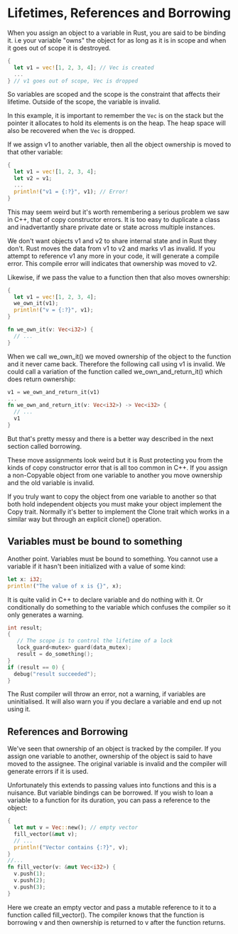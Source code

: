 # Lifetimes, References and Borrowing

When you assign an object to a variable in Rust, you are said to be binding it. i.e your variable "owns" the object for as long as it is in scope and when it goes out of scope it is destroyed.

```rust
{
  let v1 = vec![1, 2, 3, 4]; // Vec is created
  ...
} // v1 goes out of scope, Vec is dropped
```

So variables are scoped and the scope is the constraint that affects their lifetime. Outside of the scope, the variable is invalid.

In this example, it is important to remember the `Vec` is on the stack but the pointer it allocates to hold its elements is on the heap. The heap space will also be recovered when the `Vec` is dropped.

If we assign v1 to another variable, then all the object ownership is moved to that other variable:

```rust
{
  let v1 = vec![1, 2, 3, 4];
  let v2 = v1;
  ...
  println!("v1 = {:?}", v1); // Error!
}
```

This may seem weird but it's worth remembering a serious problem we saw in C++, that of copy constructor errors. It is too easy to duplicate a class and inadvertantly share private date or state across multiple instances.

We don't want objects v1 and v2 to share internal state and in Rust they don't. Rust moves the data from v1 to v2 and marks v1 as invalid. If you attempt to reference v1 any more in your code, it will generate a compile error. This compile error will indicates that ownership was moved to v2.

Likewise, if we pass the value to a function then that also moves ownership:

```rust
{
  let v1 = vec![1, 2, 3, 4];
  we_own_it(v1);
  println!("v = {:?}", v1);
}

fn we_own_it(v: Vec<i32>) {
  // ...
}
```

When we call we_own_it() we moved ownership of the object to the function and it never came back.
Therefore the following call using v1 is invalid. We could call a variation of the function called  we_own_and_return_it() which does return ownership:

```rust
v1 = we_own_and_return_it(v1)
...
fn we_own_and_return_it(v: Vec<i32>) -> Vec<i32> {
  // ...
  v1
}
```

But that's pretty messy and there is a better way described in the next section called borrowing.

These move assignments look weird but it is Rust protecting you from the kinds of copy constructor error that is all too common in C++. If you assign a non-Copyable object from one variable to another you move ownership and the old variable is invalid.

If you truly want to copy the object from one variable to another so that both hold independent objects you must make your object implement the Copy trait.  Normally it's better to implement the Clone trait which works in a similar way but through an explicit clone() operation.

## Variables must be bound to something

Another point. Variables must be bound to something. You cannot use a variable if it hasn't been initialized with a value of some kind:

```rust
let x: i32;
println!("The value of x is {}", x);
```

It is quite valid in C++ to declare variable and do nothing with it. Or conditionally do something to the variable which confuses the compiler so it only generates a warning.

```c++
int result;
{
   // The scope is to control the lifetime of a lock
   lock_guard<mutex> guard(data_mutex);
   result = do_something();
}
if (result == 0) {
  debug("result succeeded");
}
```

The Rust compiler will throw an error, not a warning, if variables are uninitialised. It will also warn you if you declare a variable and end up not using it.

## References and Borrowing

We've seen that ownership of an object is tracked by the compiler. If you assign one variable to another, ownership of the object is said to have moved to the assignee. The original variable is invalid and the compiler will generate errors if it is used.

Unfortunately this extends to passing values into functions and this is a nuisance.
But variable bindings can be borrowed. If you wish to loan a variable to a function for its duration, you can pass a reference to the object:

```rust
{
  let mut v = Vec::new(); // empty vector
  fill_vector(&mut v);
  // ...
  println!("Vector contains {:?}", v);
}
//...
fn fill_vector(v: &mut Vec<i32>) {
  v.push(1);
  v.push(2);
  v.push(3);
}
```

Here we create an empty vector and pass a mutable reference to it to a function called fill_vector(). The compiler knows that the function is borrowing v and then ownership is returned to v after the function returns.
